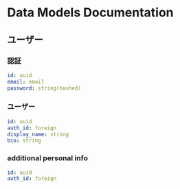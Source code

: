 # Data Models Documentation

## ユーザー
### 認証
``` yaml
id: uuid
email: email
password: string(hashed)
```

### ユーザー
``` yaml
id: uuid
auth_id: foreign
display_name: string
bio: string
```

<!-- todo: 体重や身長などの身体的情報を入力？ -->
### additional personal info
``` yaml
id: uuid
auth_id: foreign
```